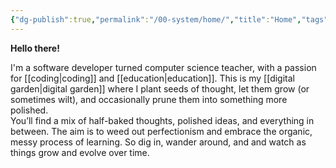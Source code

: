 ```yaml
---
{"dg-publish":true,"permalink":"/00-system/home/","title":"Home","tags":["gardenEntry"],"created":"2024-08-29","updated":"2024-09-13"}
---
```



**Hello there!**

I'm a software developer turned computer science teacher, with a passion for [[coding\|coding]] and [[education\|education]]. This is my [[digital garden\|digital garden]] where I plant seeds of thought, let them grow (or sometimes wilt), and occasionally prune them into something more polished.  
You’ll find a mix of half-baked thoughts, polished ideas, and everything in between. The aim is to weed out perfectionism and embrace the organic, messy process of learning. So dig in, wander around, and and watch as things grow and evolve over time.

